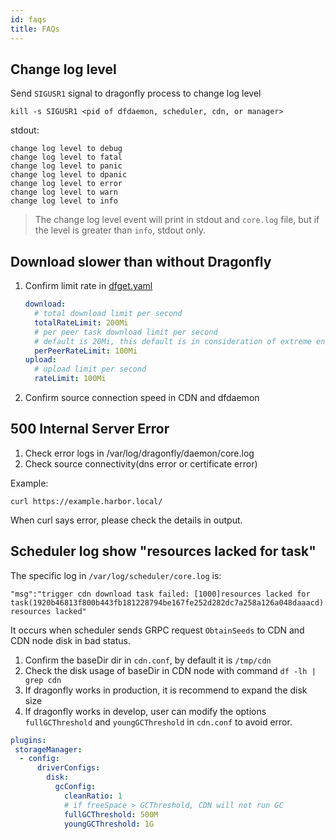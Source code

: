 ```yaml
---
id: faqs
title: FAQs
---
```


## Change log level

Send `SIGUSR1` signal to dragonfly process to change log level

```shell
kill -s SIGUSR1 <pid of dfdaemon, scheduler, cdn, or manager>
```

stdout:

```text
change log level to debug
change log level to fatal
change log level to panic
change log level to dpanic
change log level to error
change log level to warn
change log level to info
```

> The change log level event will print in stdout and `core.log` file, but if the level is greater than `info`, stdout only.

## Download slower than without Dragonfly

1. Confirm limit rate in [dfget.yaml](https://github.com/dragonflyoss/Dragonfly2/blob/main/docs/en/deployment/configuration/dfget.yaml#L65)

   ```yaml
   download:
     # total download limit per second
     totalRateLimit: 200Mi
     # per peer task download limit per second
     # default is 20Mi, this default is in consideration of extreme environments
     perPeerRateLimit: 100Mi
   upload:
     # upload limit per second
     rateLimit: 100Mi
   ```

2. Confirm source connection speed in CDN and dfdaemon

## 500 Internal Server Error

1. Check error logs in /var/log/dragonfly/daemon/core.log
2. Check source connectivity(dns error or certificate error)

Example:

```shell
curl https://example.harbor.local/
```

When curl says error, please check the details in output.

## Scheduler log show "resources lacked for task"

The specific log in `/var/log/scheduler/core.log` is:

``` text
"msg":"trigger cdn download task failed: [1000]resources lacked for
task(1920b46813f800b443fb181228794be167fe252d282dc7a258a126a048daaacd): resources lacked"
```

It occurs when scheduler sends GRPC request `ObtainSeeds` to CDN and CDN node disk in bad status.

1. Confirm the baseDir dir in `cdn.conf`, by default it is `/tmp/cdn`
2. Check the disk usage of baseDir in CDN node with command `df -lh | grep cdn`
3. If dragonfly works in production, it is recommend to expand the disk size
4. If dragonfly works in develop, user can modify the options `fullGCThreshold` and
   `youngGCThreshold` in `cdn.conf` to avoid error.

```yaml
plugins:
 storageManager:
  - config:
      driverConfigs:
        disk:
          gcConfig:
            cleanRatio: 1
            # if freeSpace > GCThreshold, CDN will not run GC
            fullGCThreshold: 500M
            youngGCThreshold: 1G
```
